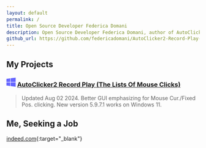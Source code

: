 ```yaml
---
layout: default
permalink: /
title: Open Source Developer Federica Domani
description: Open Source Developer Federica Domani, author of AutoClicker2 Record Play (The Lists Of Mouse Clicks)
github_url: https://github.com/federicadomani/AutoClicker2-Record-Play-The-Lists-Of-Mouse-Clicks
---
```




## My Projects

### ![Windows](./windows.svg) [AutoClicker2 Record Play (The Lists Of Mouse Clicks)](https://federicadomani.github.io/AutoClicker2-Record-Play/)

> Updated Aug 02 2024. Better GUI emphasizing for Mouse Cur./Fixed Pos. clicking. New version 5.9.7.1 works on Windows 11.

## Me, Seeking a Job

[indeed.com](https://profile.indeed.com/p/federicad-l6l6w6d){:target="_blank"}
